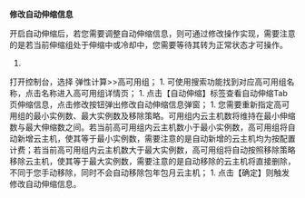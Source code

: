 **修改自动伸缩信息**

开启自动伸缩后，若您需要调整自动伸缩信息，则可通过修改操作实现，需要注意的是若当前伸缩组处于伸缩中或冷却中，您需要等待其转为正常状态才可操作。

1. 
打开控制台，选择 弹性计算>>高可用组；
1. 
可使用搜索功能找到对应高可用组名称，点击名称进入高可用组详情页；
1. 
点击【自动伸缩】标签查看自动伸缩Tab页伸缩信息，点击修改按钮弹出修改自动伸缩信息弹窗；
1. 
您需要重新指定高可用组的最小实例数、最大实例数及移除策略。可用组内云主机数将维持在最小伸缩数与最大伸缩数之间。若当前高可用组内云主机数小于最小实例数，高可用组将自动新增云主机，使其等于最小实例数，需要注意的是自动新增的云主机均为按配置计费；若当前高可用组内云主机数大于最大实例数，高可用组将自动按照移除策略移除云主机，使其等于最大实例数，需要注意的是自动移除的云主机将直接删除，不同于您手动移除，同时不会自动移除包年包月云主机；
1. 
点击【确定】则触发修改自动伸缩信息。